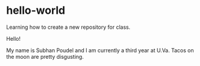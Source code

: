 # hello-world
Learning how to create a new repository for class.

Hello!

My name is Subhan Poudel and I am currently a third year at U.Va.
Tacos on the moon are pretty disgusting.
